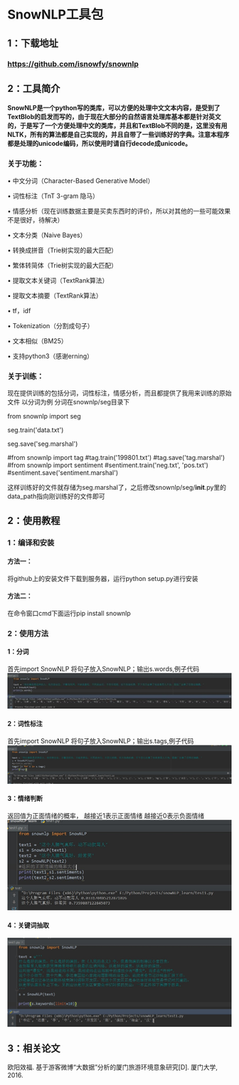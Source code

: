 
# SnowNLP工具包

## 1：下载地址
### https://github.com/isnowfy/snownlp

## 2：工具简介

#### SnowNLP是一个python写的类库，可以方便的处理中文文本内容，是受到了TextBlob的启发而写的，由于现在大部分的自然语言处理库基本都是针对英文的，于是写了一个方便处理中文的类库，并且和TextBlob不同的是，这里没有用NLTK，所有的算法都是自己实现的，并且自带了一些训练好的字典。注意本程序都是处理的unicode编码，所以使用时请自行decode成unicode。

### 关于功能：

•	中文分词（Character-Based Generative Model）

•	词性标注（TnT 3-gram 隐马）

•	情感分析（现在训练数据主要是买卖东西时的评价，所以对其他的一些可能效果不是很好，待解决）

•	文本分类（Naive Bayes）

•	转换成拼音（Trie树实现的最大匹配）

•	繁体转简体（Trie树实现的最大匹配）

•	提取文本关键词（TextRank算法）

•	提取文本摘要（TextRank算法）

•	tf，idf

•	Tokenization（分割成句子）

•	文本相似（BM25）

•	支持python3（感谢erning）

### 关于训练：

现在提供训练的包括分词，词性标注，情感分析，而且都提供了我用来训练的原始文件 以分词为例 分词在snownlp/seg目录下

from snownlp import seg

seg.train('data.txt')

seg.save('seg.marshal')

#from snownlp import tag
#tag.train('199801.txt')
#tag.save('tag.marshal')
#from snownlp import sentiment
#sentiment.train('neg.txt', 'pos.txt')
#sentiment.save('sentiment.marshal')

这样训练好的文件就存储为seg.marshal了，之后修改snownlp/seg/__init__.py里的data_path指向刚训练好的文件即可



## 2：使用教程

### 1：编译和安装
####  方法一：
将github上的安装文件下载到服务器，运行python setup.py进行安装
#### 方法二：
在命令窗口cmd下面运行pip install snownlp

### 2：使用方法
#### 1：分词
首先import SnowNLP 将句子放入SnowNLP；输出s.words,例子代码
![fenci](pic/1.jpg)
#### 2：词性标注
首先import SnowNLP 将句子放入SnowNLP；输出s.tags,例子代码
![pos](pic/2.jpg)
#### 3：情绪判断
返回值为正面情绪的概率，
越接近1表示正面情绪
越接近0表示负面情绪
![mood](pic/3.jpg)
#### 4：关键词抽取
![keyword](pic/4.jpg)

## 3：相关论文
欧阳效福. 基于游客微博“大数据”分析的厦门旅游环境意象研究[D]. 厦门大学, 2016.
